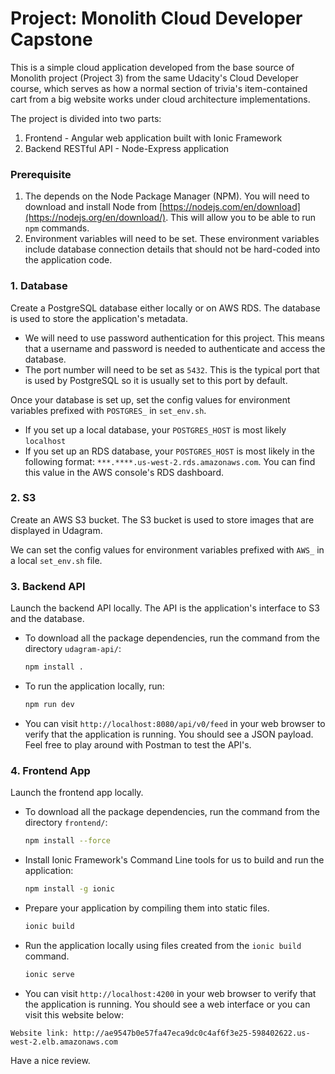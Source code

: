 # Project: Monolith Cloud Developer Capstone

This is a simple cloud application developed from the base source of Monolith project (Project 3) from the same Udacity's Cloud Developer course, which serves as how a normal section of trivia's item-contained cart from a big website works under cloud architecture implementations.

The project is divided into two parts:
1. Frontend - Angular web application built with Ionic Framework
2. Backend RESTful API - Node-Express application

### Prerequisite
1. The depends on the Node Package Manager (NPM). You will need to download and install Node from [https://nodejs.com/en/download](https://nodejs.org/en/download/). This will allow you to be able to run `npm` commands.
2. Environment variables will need to be set. These environment variables include database connection details that should not be hard-coded into the application code.

### 1. Database
Create a PostgreSQL database either locally or on AWS RDS. The database is used to store the application's metadata.

* We will need to use password authentication for this project. This means that a username and password is needed to authenticate and access the database.
* The port number will need to be set as `5432`. This is the typical port that is used by PostgreSQL so it is usually set to this port by default.

Once your database is set up, set the config values for environment variables prefixed with `POSTGRES_` in `set_env.sh`.
* If you set up a local database, your `POSTGRES_HOST` is most likely `localhost`
* If you set up an RDS database, your `POSTGRES_HOST` is most likely in the following format: `***.****.us-west-2.rds.amazonaws.com`. You can find this value in the AWS console's RDS dashboard.

### 2. S3
Create an AWS S3 bucket. The S3 bucket is used to store images that are displayed in Udagram.

We can set the config values for environment variables prefixed with `AWS_` in a local `set_env.sh` file.

### 3. Backend API
Launch the backend API locally. The API is the application's interface to S3 and the database.

* To download all the package dependencies, run the command from the directory `udagram-api/`:
    ```bash
    npm install .
    ```
* To run the application locally, run:
    ```bash
    npm run dev
    ```
* You can visit `http://localhost:8080/api/v0/feed` in your web browser to verify that the application is running. You should see a JSON payload. Feel free to play around with Postman to test the API's.

### 4. Frontend App
Launch the frontend app locally.

* To download all the package dependencies, run the command from the directory `frontend/`:
    ```bash
    npm install --force
    ```
* Install Ionic Framework's Command Line tools for us to build and run the application:
    ```bash
    npm install -g ionic
    ```
* Prepare your application by compiling them into static files.
    ```bash
    ionic build
    ```
* Run the application locally using files created from the `ionic build` command.
    ```bash
    ionic serve
    ```
* You can visit `http://localhost:4200` in your web browser to verify that the application is running. You should see a web interface or you can visit this website below:

```
Website link: http://ae9547b0e57fa47eca9dc0c4af6f3e25-598402622.us-west-2.elb.amazonaws.com
```

Have a nice review.